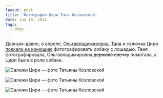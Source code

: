 ```yaml
---
layout: post
title: 'Фотографии Цири Тани Козловской'
date: Jun 18, 2012
tags:
  - dogs
---
```


Давным-давно, в апреле, [Ольгавладимировна](http://airve.livejournal.com/), [Таня](http://kofestudio.livejournal.com/) и салючка Цири [поехали на конюшню](http://kofestudio.livejournal.com/61290.html) фотографировать собаку с лошадью. Таня фотографировала, Ольгавладимировна ~~держала свечку~~ помогала, а Цири была в роли собаки.

![Салюки Цири — фото Татьяны Козловской](upload://Saluki-1.jpg)

<!--more-->

![Салюки Цири — фото Татьяны Козловской](upload://Saluki-3.jpg)

![Салюки Цири — фото Татьяны Козловской](upload://Saluki-5.jpg)
